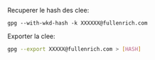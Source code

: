 
Recuperer le hash des clee:
```
gpg --with-wkd-hash -k XXXXXX@fullenrich.com
```


Exporter la clee:
```bash
gpg --export XXXXX@fullenrich.com > [HASH]
```